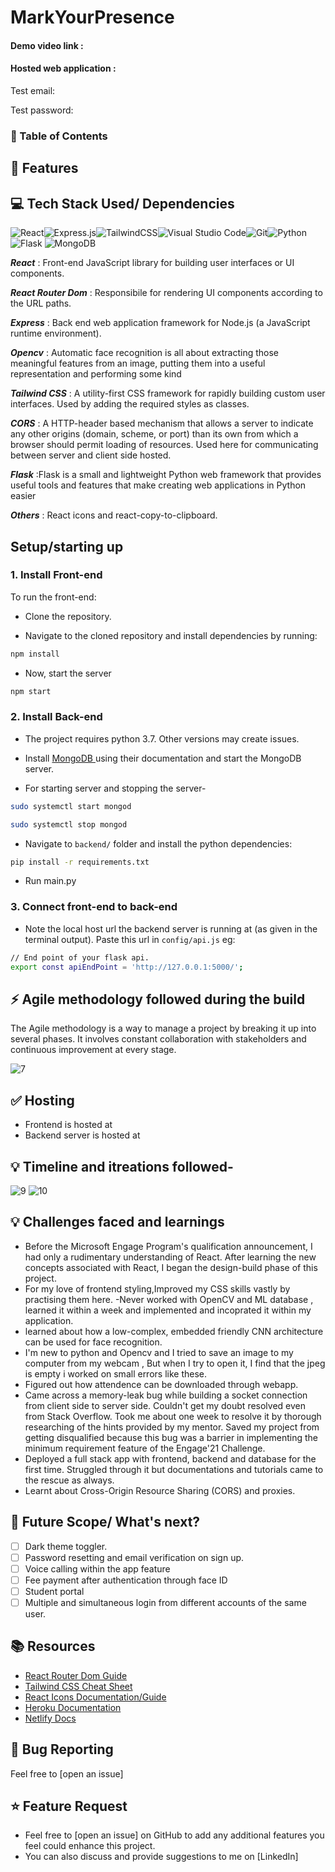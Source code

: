 # MarkYourPresence

#### Demo video link : 
#### Hosted web application : 
Test email: ` `

Test password: ` `



### 📌 Table of Contents

<a id="features"></a>
## 🚀 Features

<a id="tech-stack"></a>
## 💻 Tech Stack Used/ Dependencies

<img alt="React" src="https://img.shields.io/badge/react-%2320232a.svg?style=for-the-badge&logo=react&logoColor=%2361DAFB"/><img alt="Express.js" src="https://img.shields.io/badge/express.js-%23404d59.svg?style=for-the-badge&logo=express&logoColor=%2361DAFB"/><img alt="TailwindCSS" src="https://img.shields.io/badge/tailwindcss-%2338B2AC.svg?style=for-the-badge&logo=tailwind-css&logoColor=white"/><img alt="Visual Studio Code" src="https://img.shields.io/badge/VisualStudioCode-0078d7.svg?style=for-the-badge&logo=visual-studio-code&logoColor=white"/><img alt="Git" src="https://img.shields.io/badge/git-%23F05033.svg?style=for-the-badge&logo=git&logoColor=white"/>![Python](https://img.shields.io/badge/python-3670A0?style=for-the-badge&logo=python&logoColor=ffdd54) ![Flask](https://img.shields.io/badge/flask-%23000.svg?style=for-the-badge&logo=flask&logoColor=white) ![MongoDB](https://img.shields.io/badge/MongoDB-%234ea94b.svg?style=for-the-badge&logo=mongodb&logoColor=white)

***React*** : Front-end JavaScript library for building user interfaces or UI components.

***React Router Dom*** : Responsibile for rendering UI components according to the URL paths.

***Express*** : Back end web application framework for Node.js (a JavaScript runtime environment).

***Opencv*** : Automatic face recognition is all about extracting those meaningful features from an image, putting them into a useful representation and performing some kind  

***Tailwind CSS*** : A utility-first CSS framework for rapidly building custom user interfaces. Used by adding the required styles as classes.

***CORS*** : A HTTP-header based mechanism that allows a server to indicate any other origins (domain, scheme, or port) than its own from which a browser should permit loading of resources. Used here for communicating between server and client side hosted.

***Flask*** :Flask is a small and lightweight Python web framework that provides useful tools and features that make creating web applications in Python easier


***Others*** : React icons and react-copy-to-clipboard.


## Setup/starting up

### 1. Install Front-end

To run the front-end:

- Clone the repository. 

- Navigate to the cloned repository and install dependencies by running: 
```sh
npm install
```
- Now, start the server
```sh
npm start
```

### 2. Install Back-end

- The project requires python 3.7. Other versions may create issues.

- Install [MongoDB ](https://www.mongodb.com/docs/guides/server/install/)using their documentation and start the MongoDB server.


- For starting server and stopping the server-
```sh
sudo systemctl start mongod

```
```sh
sudo systemctl stop mongod

```


- Navigate to `backend/` folder and install the python dependencies:
```sh
pip install -r requirements.txt
```
- Run main.py

### 3. Connect front-end to back-end

- Note the local host url the backend server is running at (as given in the terminal output). 
Paste this url in `config/api.js` eg: 
```sh
// End point of your flask api.
export const apiEndPoint = 'http://127.0.0.1:5000/';
```
<a id="agile"></a>
## ⚡️ Agile methodology followed during the build
The Agile methodology is a way to manage a project by breaking it up into several phases. It involves constant collaboration with stakeholders and continuous improvement at every stage. 

![7](https://user-images.githubusercontent.com/73706697/170858585-bac14181-c6f4-428d-b0e4-13954abccd63.png)





<a id="hosting"></a>
## ✅ Hosting 

- Frontend is hosted at 
- Backend server is hosted at 

<a id="challenges"></a>

## 💡 Timeline and itreations followed-
![9](https://user-images.githubusercontent.com/73706697/170859808-54aa155d-3dac-4a10-9d2e-0fe07d514c60.png)
![10](https://user-images.githubusercontent.com/73706697/170859809-f6c44748-a7f8-43a3-8976-3614d2c63745.png)


## 💡 Challenges faced and learnings



- Before the Microsoft Engage Program's qualification announcement, I had only a rudimentary understanding of React. After learning the new concepts associated with React, I began the design-build phase of this project.
- For my love of frontend styling,Improved my CSS skills vastly by practising them here.
-Never worked with OpenCV and ML database , learned it within a week and implemented and incoprated it within my application.
- learned about  how a low-complex, embedded friendly CNN architecture can be used for face recognition.
- I'm new to python and Opencv and I tried to save an image to my computer from my webcam , But when I try to open it, I find that the jpeg is empty i worked on small errors like these.
- Figured out how attendence  can be downloaded through webapp.
- Came across a memory-leak bug while building a socket connection from client side to server side. Couldn't get my doubt resolved even from Stack Overflow. Took me about one week to resolve it by thorough researching of the hints provided by my mentor. Saved my project from getting disqualified because this bug was a barrier in implementing the minimum requirement feature of the Engage'21 Challenge.
- Deployed a full stack app with frontend, backend and database for the first time. Struggled through it but documentations and tutorials came to the rescue as always. 
- Learnt about Cross-Origin Resource Sharing (CORS) and proxies.


<a id="scope"></a>
## 🚧 Future Scope/ What's next?

- [ ] Dark theme toggler.
- [ ] Password resetting and email verification on sign up.
- [ ] Voice calling within the app feature
- [ ] Fee payment after authentication through face ID
- [ ] Student portal
- [ ] Multiple and simultaneous login from different accounts of the same user.

<a id="resources"></a>
## 📚 Resources

- [React Router Dom Guide](https://reactrouter.com/web/guides/quick-start)
- [Tailwind CSS Cheat Sheet](https://nerdcave.com/tailwind-cheat-sheet)
- [React Icons Documentation/Guide](https://react-icons.github.io/react-icons/)
- [Heroku Documentation](https://devcenter.heroku.com/categories/reference)
- [Netlify Docs](https://docs.netlify.com/)

<a id="bug"></a>
## 🐛 Bug Reporting
Feel free to [open an issue]
<a id="feature-request"></a>
## ⭐ Feature Request
- Feel free to [open an issue] on GitHub to add any additional features you feel could enhance this project.  
- You can also discuss and provide suggestions to me on [LinkedIn]












